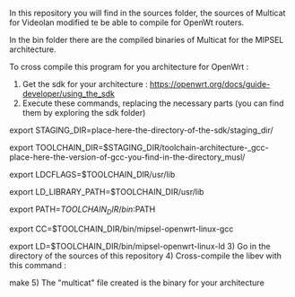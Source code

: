 In this repository you will find in the sources folder, the sources of Multicat for Videolan modified te be able to compile for OpenWt routers.

In the bin folder there are the compiled binaries of Multicat for the MIPSEL architecture.

To cross compile this program for you architecture for OpenWrt :
1) Get the sdk for your architecture : https://openwrt.org/docs/guide-developer/using_the_sdk
2) Execute these commands, replacing the necessary parts (you can find them by exploring the sdk folder)

export STAGING_DIR=place-here-the-directory-of-the-sdk/staging_dir/

export TOOLCHAIN_DIR=$STAGING_DIR/toolchain-architecture-_gcc-place-here-the-version-of-gcc-you-find-in-the-directory_musl/

export LDCFLAGS=$TOOLCHAIN_DIR/usr/lib

export LD_LIBRARY_PATH=$TOOLCHAIN_DIR/usr/lib

export PATH=$TOOLCHAIN_DIR/bin:$PATH

export CC=$TOOLCHAIN_DIR/bin/mipsel-openwrt-linux-gcc

export LD=$TOOLCHAIN_DIR/bin/mipsel-openwrt-linux-ld
3) Go in the directory of the sources of this repository
4) Cross-compile the libev with this command :

make
5) The "multicat" file created is the binary for your architecture
